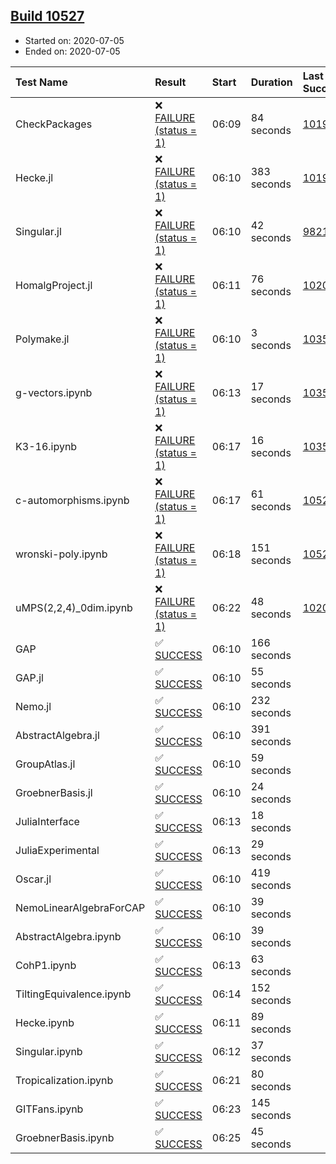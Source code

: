 ## [Build 10527](https://oscarci.mathematik.uni-kl.de/job/oscar/10527/)

* Started on: 2020-07-05
* Ended on: 2020-07-05

| Test Name    | Result | Start | Duration | Last Success | First Failure |
|:-------------|:-------|:------|:---------|:-------------|:--------------|
| CheckPackages | ❌ [FAILURE (status = 1)](https://oscarci.mathematik.uni-kl.de/job/oscar/10527/artifact/logs/build-10527/CheckPackages.log) | 06:09 | 84 seconds | [10197](https://oscarci.mathematik.uni-kl.de/job/oscar/10197/) | [10198](https://oscarci.mathematik.uni-kl.de/job/oscar/10198/) |
| Hecke.jl | ❌ [FAILURE (status = 1)](https://oscarci.mathematik.uni-kl.de/job/oscar/10527/artifact/logs/build-10527/Hecke.jl.log) | 06:10 | 383 seconds | [10197](https://oscarci.mathematik.uni-kl.de/job/oscar/10197/) | [10198](https://oscarci.mathematik.uni-kl.de/job/oscar/10198/) |
| Singular.jl | ❌ [FAILURE (status = 1)](https://oscarci.mathematik.uni-kl.de/job/oscar/10527/artifact/logs/build-10527/Singular.jl.log) | 06:10 | 42 seconds | [9821](https://oscarci.mathematik.uni-kl.de/job/oscar/9821/) | [9822](https://oscarci.mathematik.uni-kl.de/job/oscar/9822/) |
| HomalgProject.jl | ❌ [FAILURE (status = 1)](https://oscarci.mathematik.uni-kl.de/job/oscar/10527/artifact/logs/build-10527/HomalgProject.jl.log) | 06:11 | 76 seconds | [10209](https://oscarci.mathematik.uni-kl.de/job/oscar/10209/) | [10210](https://oscarci.mathematik.uni-kl.de/job/oscar/10210/) |
| Polymake.jl | ❌ [FAILURE (status = 1)](https://oscarci.mathematik.uni-kl.de/job/oscar/10527/artifact/logs/build-10527/Polymake.jl.log) | 06:10 | 3 seconds | [10356](https://oscarci.mathematik.uni-kl.de/job/oscar/10356/) | [10357](https://oscarci.mathematik.uni-kl.de/job/oscar/10357/) |
| g-vectors.ipynb | ❌ [FAILURE (status = 1)](https://oscarci.mathematik.uni-kl.de/job/oscar/10527/artifact/logs/build-10527/g-vectors.ipynb.log) | 06:13 | 17 seconds | [10356](https://oscarci.mathematik.uni-kl.de/job/oscar/10356/) | [10357](https://oscarci.mathematik.uni-kl.de/job/oscar/10357/) |
| K3-16.ipynb | ❌ [FAILURE (status = 1)](https://oscarci.mathematik.uni-kl.de/job/oscar/10527/artifact/logs/build-10527/K3-16.ipynb.log) | 06:17 | 16 seconds | [10356](https://oscarci.mathematik.uni-kl.de/job/oscar/10356/) | [10357](https://oscarci.mathematik.uni-kl.de/job/oscar/10357/) |
| c-automorphisms.ipynb | ❌ [FAILURE (status = 1)](https://oscarci.mathematik.uni-kl.de/job/oscar/10527/artifact/logs/build-10527/c-automorphisms.ipynb.log) | 06:17 | 61 seconds | [10525](https://oscarci.mathematik.uni-kl.de/job/oscar/10525/) | [10526](https://oscarci.mathematik.uni-kl.de/job/oscar/10526/) |
| wronski-poly.ipynb | ❌ [FAILURE (status = 1)](https://oscarci.mathematik.uni-kl.de/job/oscar/10527/artifact/logs/build-10527/wronski-poly.ipynb.log) | 06:18 | 151 seconds | [10522](https://oscarci.mathematik.uni-kl.de/job/oscar/10522/) | [10523](https://oscarci.mathematik.uni-kl.de/job/oscar/10523/) |
| uMPS(2,2,4)_0dim.ipynb | ❌ [FAILURE (status = 1)](https://oscarci.mathematik.uni-kl.de/job/oscar/10527/artifact/logs/build-10527/uMPS-2-2-4-_0dim.ipynb.log) | 06:22 | 48 seconds | [10209](https://oscarci.mathematik.uni-kl.de/job/oscar/10209/) | [10210](https://oscarci.mathematik.uni-kl.de/job/oscar/10210/) |
| GAP | ✅ [SUCCESS](https://oscarci.mathematik.uni-kl.de/job/oscar/10527/artifact/logs/build-10527/GAP.log) | 06:10 | 166 seconds |  |  |
| GAP.jl | ✅ [SUCCESS](https://oscarci.mathematik.uni-kl.de/job/oscar/10527/artifact/logs/build-10527/GAP.jl.log) | 06:10 | 55 seconds |  |  |
| Nemo.jl | ✅ [SUCCESS](https://oscarci.mathematik.uni-kl.de/job/oscar/10527/artifact/logs/build-10527/Nemo.jl.log) | 06:10 | 232 seconds |  |  |
| AbstractAlgebra.jl | ✅ [SUCCESS](https://oscarci.mathematik.uni-kl.de/job/oscar/10527/artifact/logs/build-10527/AbstractAlgebra.jl.log) | 06:10 | 391 seconds |  |  |
| GroupAtlas.jl | ✅ [SUCCESS](https://oscarci.mathematik.uni-kl.de/job/oscar/10527/artifact/logs/build-10527/GroupAtlas.jl.log) | 06:10 | 59 seconds |  |  |
| GroebnerBasis.jl | ✅ [SUCCESS](https://oscarci.mathematik.uni-kl.de/job/oscar/10527/artifact/logs/build-10527/GroebnerBasis.jl.log) | 06:10 | 24 seconds |  |  |
| JuliaInterface | ✅ [SUCCESS](https://oscarci.mathematik.uni-kl.de/job/oscar/10527/artifact/logs/build-10527/JuliaInterface.log) | 06:13 | 18 seconds |  |  |
| JuliaExperimental | ✅ [SUCCESS](https://oscarci.mathematik.uni-kl.de/job/oscar/10527/artifact/logs/build-10527/JuliaExperimental.log) | 06:13 | 29 seconds |  |  |
| Oscar.jl | ✅ [SUCCESS](https://oscarci.mathematik.uni-kl.de/job/oscar/10527/artifact/logs/build-10527/Oscar.jl.log) | 06:10 | 419 seconds |  |  |
| NemoLinearAlgebraForCAP | ✅ [SUCCESS](https://oscarci.mathematik.uni-kl.de/job/oscar/10527/artifact/logs/build-10527/NemoLinearAlgebraForCAP.log) | 06:10 | 39 seconds |  |  |
| AbstractAlgebra.ipynb | ✅ [SUCCESS](https://oscarci.mathematik.uni-kl.de/job/oscar/10527/artifact/logs/build-10527/AbstractAlgebra.ipynb.log) | 06:10 | 39 seconds |  |  |
| CohP1.ipynb | ✅ [SUCCESS](https://oscarci.mathematik.uni-kl.de/job/oscar/10527/artifact/logs/build-10527/CohP1.ipynb.log) | 06:13 | 63 seconds |  |  |
| TiltingEquivalence.ipynb | ✅ [SUCCESS](https://oscarci.mathematik.uni-kl.de/job/oscar/10527/artifact/logs/build-10527/TiltingEquivalence.ipynb.log) | 06:14 | 152 seconds |  |  |
| Hecke.ipynb | ✅ [SUCCESS](https://oscarci.mathematik.uni-kl.de/job/oscar/10527/artifact/logs/build-10527/Hecke.ipynb.log) | 06:11 | 89 seconds |  |  |
| Singular.ipynb | ✅ [SUCCESS](https://oscarci.mathematik.uni-kl.de/job/oscar/10527/artifact/logs/build-10527/Singular.ipynb.log) | 06:12 | 37 seconds |  |  |
| Tropicalization.ipynb | ✅ [SUCCESS](https://oscarci.mathematik.uni-kl.de/job/oscar/10527/artifact/logs/build-10527/Tropicalization.ipynb.log) | 06:21 | 80 seconds |  |  |
| GITFans.ipynb | ✅ [SUCCESS](https://oscarci.mathematik.uni-kl.de/job/oscar/10527/artifact/logs/build-10527/GITFans.ipynb.log) | 06:23 | 145 seconds |  |  |
| GroebnerBasis.ipynb | ✅ [SUCCESS](https://oscarci.mathematik.uni-kl.de/job/oscar/10527/artifact/logs/build-10527/GroebnerBasis.ipynb.log) | 06:25 | 45 seconds |  |  |

